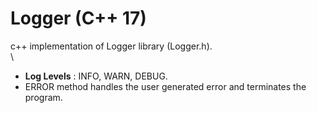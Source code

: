 # Logger (C++ 17)
c++ implementation of Logger library (Logger.h).
\
\
- **Log Levels** : INFO, WARN, DEBUG.
- ERROR method handles the user generated error and terminates the program.
